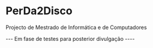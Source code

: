 # PerDa2Disco

Projecto de Mestrado de Informática e de Computadores

--- Em fase de testes para posterior divulgação ----
